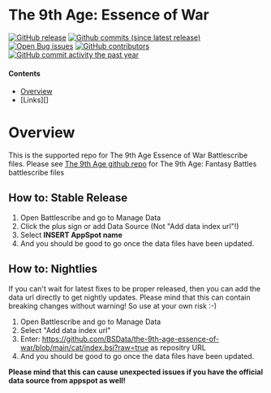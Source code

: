 The 9th Age: Essence of War
==================

[![GitHub release](https://img.shields.io/github/release/BSData/the-9th-age-essence-of-war.svg?style=flat-square)](https://github.com/BSData/the-9th-age-essence-of-war/releases/latest)
[![Github commits (since latest release)](https://img.shields.io/github/commits-since/BSData/the-9th-age-essence-of-war/latest.svg?style=flat-square)](https://github.com/BSData/the-9th-age-essence-of-war/releases)
[![Open Bug issues](https://img.shields.io/github/issues/BSData/the-9th-age-essence-of-war/bug.svg?style=flat-square&label=bugs)](https://github.com/BSData/the-9th-age-essence-of-war/issues?q=is%3Aissue+is%3Aopen+label%3Abug)
[![GitHub contributors](https://img.shields.io/github/contributors/BSData/the-9th-age-essence-of-war.svg?style=flat-square)](https://github.com/BSData/the-9th-age-essence-of-war/graphs/contributors)
[![GitHub commit activity the past year](https://img.shields.io/github/commit-activity/y/BSData/the-9th-age-essence-of-war.svg?style=flat-square)](https://github.com/BSData/the-9th-age-essence-of-war/pulse/monthly)

#### Contents ####

* [Overview][]
* [Links][]

# Overview #
[Overview]: #overview
This is the supported repo for The 9th Age Essence of War Battlescribe files. Please see [The 9th Age github repo](https://github.com/BSData/The-9th-Age) for The 9th Age: Fantasy Battles battlescribe files

## How to: Stable Release ##

1. Open Battlescribe and go to Manage Data
2. Click the plus sign or add Data Source (Not "Add data index url"!)
3. Select __INSERT AppSpot name__
4. And you should be good to go once the data files have been updated.

## How to: Nightlies ##

If you can't wait for latest fixes to be proper released, then you can add the data url directly to get nightly updates. Please mind that this can contain breaking changes without warning! So use at your own risk :-)

1. Open Battlescribe and go to Manage Data
2. Select "Add data index url"
3. Enter: https://github.com/BSData/the-9th-age-essence-of-war/blob/main/cat/index.bsi?raw=true as repositry URL
4. And you should be good to go once the data files have been updated.

__Please mind that this can cause unexpected issues if you have the official data source from appspot as well!__